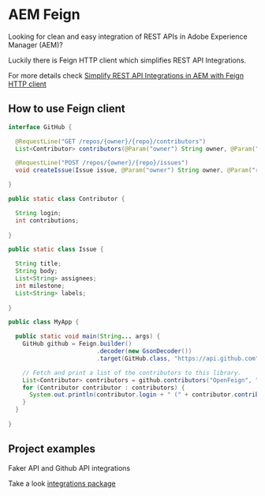 # AEM Feign 

Looking for clean and easy integration of REST APIs in Adobe Experience Manager (AEM)? 

Luckily there is Feign HTTP client which simplifies REST API Integrations. 

For more details check [Simplify REST API Integrations in AEM with Feign HTTP client](https://devz.life/blog/simplify-rest-api-integrations-in-aem-with-feign-http-client/)

## How to use Feign client
```java
interface GitHub {

  @RequestLine("GET /repos/{owner}/{repo}/contributors")
  List<Contributor> contributors(@Param("owner") String owner, @Param("repo") String repo);

  @RequestLine("POST /repos/{owner}/{repo}/issues")
  void createIssue(Issue issue, @Param("owner") String owner, @Param("repo") String repo);

}

public static class Contributor {

  String login;
  int contributions;
  
}

public static class Issue {

  String title;
  String body;
  List<String> assignees;
  int milestone;
  List<String> labels;
  
}

public class MyApp {

  public static void main(String... args) {
    GitHub github = Feign.builder()
                         .decoder(new GsonDecoder())
                         .target(GitHub.class, "https://api.github.com");

    // Fetch and print a list of the contributors to this library.
    List<Contributor> contributors = github.contributors("OpenFeign", "feign");
    for (Contributor contributor : contributors) {
      System.out.println(contributor.login + " (" + contributor.contributions + ")");
    }
  }
  
}
```

## Project examples
Faker API and Github API integrations

Take a look [integrations package](https://github.com/mkovacek/aem-feign/tree/develop/core/src/main/java/com/mkovacek/aem/core/integrations)
